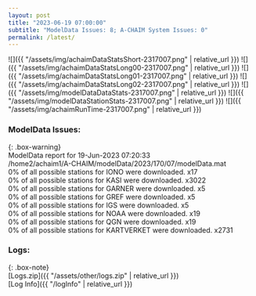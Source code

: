 ```yaml
---
layout: post
title: "2023-06-19 07:00:00"
subtitle: "ModelData Issues: 8; A-CHAIM System Issues: 0"
permalink: /latest/
---
```


![]({{ "/assets/img/achaimDataStatsShort-2317007.png" | relative_url }})
![]({{ "/assets/img/achaimDataStatsLong00-2317007.png" | relative_url }})
![]({{ "/assets/img/achaimDataStatsLong01-2317007.png" | relative_url }})
![]({{ "/assets/img/achaimDataStatsLong02-2317007.png" | relative_url }})
![]({{ "/assets/img/modelDataDataStats-2317007.png" | relative_url }})
![]({{ "/assets/img/modelDataStationStats-2317007.png" | relative_url }})
![]({{ "/assets/img/achaimRunTime-2317007.png" | relative_url }})


### ModelData Issues:  
  
{: .box-warning}  
 ModelData report for 19-Jun-2023 07:20:33   
 /home2/achaim1/A-CHAIM/modelData/2023/170/07/modelData.mat   
 0% of all possible stations for IONO were downloaded. x17   
 0% of all possible stations for KASI were downloaded. x3022   
 0% of all possible stations for GARNER were downloaded. x5   
 0% of all possible stations for GREF were downloaded. x5   
 0% of all possible stations for IGS were downloaded. x5   
 0% of all possible stations for NOAA were downloaded. x19   
 0% of all possible stations for QGN were downloaded. x19   
 0% of all possible stations for KARTVERKET were downloaded. x2731   
  


### Logs:  
  
{: .box-note}  
[Logs.zip]({{ "/assets/other/logs.zip" | relative_url }})  
[Log Info]({{ "/logInfo" | relative_url }})  
